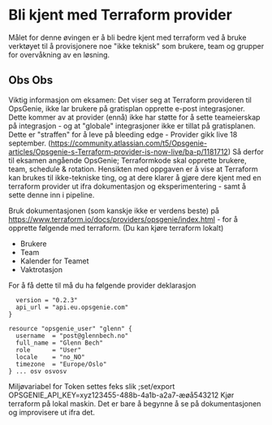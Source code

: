 # Bli kjent med Terraform provider 

Målet for denne øvingen er å bli bedre kjent med terraform ved å bruke verktøyet til å provisjonere noe "ikke teknisk" som brukere, team
og grupper for overvåkning av en løsning.

## Obs Obs 

Viktig informasjon om eksamen: Det viser seg at Terraform provideren til OpsGenie, ikke lar brukere på gratisplan opprette e-post integrasjoner. Dette kommer av at provider (ennå) ikke har støtte for å sette teameierskap på integrasjon - og at "globale" integrasjoner ikke er tillat på gratisplanen.  Dette er "straffen" for å leve på bleeding edge - Provider gikk live 18 september. (https://community.atlassian.com/t5/Opsgenie-articles/Opsgenie-s-Terraform-provider-is-now-live/ba-p/1181712)
Så derfor til eksamen angående OpsGenie; Terraformkode skal opprette brukere, team, schedule & rotation. Hensikten med oppgaven er å vise at Terraform kan brukes til ikke-tekniske ting, og at dere klarer å gjøre dere kjent med en terraform provider ut ifra dokumentasjon og eksperimentering - samt å sette denne inn i pipeline.

Bruk dokumentasjonen (som kanskje ikke er verdens beste) på https://www.terraform.io/docs/providers/opsgenie/index.html - for å 
opprette følgende med terraform. (Du kan kjøre terraform lokalt)

- Brukere
- Team
- Kalender for Teamet
- Vaktrotasjon

For å få dette til må du ha følgende provider deklarasjon 

```provider "opsgenie" {
  version = "0.2.3"
  api_url = "api.eu.opsgenie.com"
}

resource "opsgenie_user" "glenn" {
  username  = "post@glennbech.no"
  full_name = "Glenn Bech"
  role      = "User"
  locale    = "no_NO"
  timezone  = "Europe/Oslo"
} ... osv osvosv 
```

Miljøvariabel for Token settes feks slik ;set/export OPSGENIE_API_KEY=xyz123455-488b-4a1b-a2a7-æøå543212
Kjør terraform på lokal maskin. Det er bare å begynne å se på dokumentasjonen og improvisere ut ifra det.
